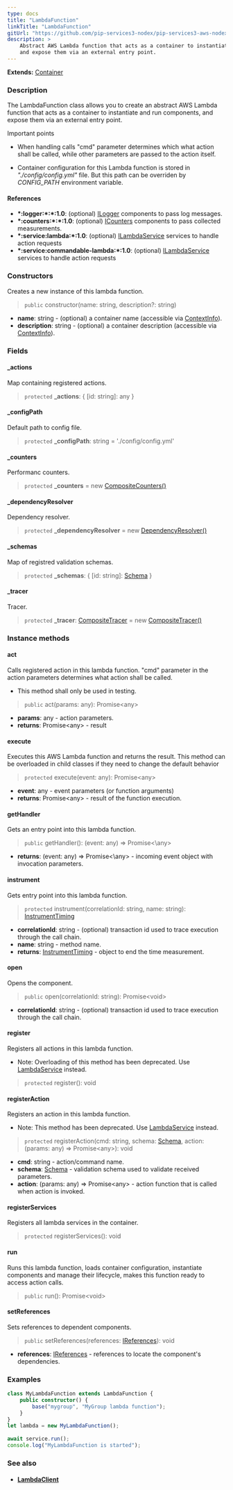 ```yaml
---
type: docs
title: "LambdaFunction"
linkTitle: "LambdaFunction"
gitUrl: "https://github.com/pip-services3-nodex/pip-services3-aws-nodex"
description: >
    Abstract AWS Lambda function that acts as a container to instantiate and run components, 
    and expose them via an external entry point. 
---
```


**Extends:** [Container](../../../container/containers/container)

### Description
The LambdaFunction class allows you to create an abstract AWS Lambda function that acts as a container to instantiate and run components, and expose them via an external entry point.

Important points

- When handling calls "cmd" parameter determines which what action shall be called, while other parameters are passed to the action itself.

- Container configuration for this Lambda function is stored in *"./config/config.yml"* file. But this path can be overriden by *CONFIG_PATH* environment variable.


#### References
- **\*:logger:\*:\*:1.0**: (optional) [ILogger](../../../components/log/ilogger) components to pass log messages.
- **\*:counters:\*:\*:1.0**: (optional) [ICounters](../../../components/count/icounters) components to pass collected measurements.
- **\*:service:lambda:\*:1.0**: (optional) [ILambdaService](../../services/ilambda_service) services to handle action requests
- **\*:service:commandable-lambda:\*:1.0**: (optional) [ILambdaService](../../services/ilambda_service) services to handle action requests

### Constructors
Creates a new instance of this lambda function.

> `public` constructor(name: string, description?: string)

- **name**: string - (optional) a container name (accessible via [ContextInfo](../../../components/info/context_info)).
- **description**: string - (optional) a container description (accessible via [ContextInfo](../../../components/info/context_info)).

### Fields

<span class="hide-title-link">

#### _actions
Map containing registered actions.
> `protected` **_actions**: { [id: string]: any }

#### _configPath
Default path to config file.
> `protected` **_configPath**: string = './config/config.yml'

#### _counters
Performanc counters.
> `protected` **_counters** = new [CompositeCounters()](../../../components/count/composite_counters)

#### _dependencyResolver
Dependency resolver.
> `protected` **_dependencyResolver** = new [DependencyResolver()](../../../commons/refer/dependency_resolver)

#### _schemas
Map of registred validation schemas.
> `protected` **_schemas**: { [id: string]: [Schema](../../../commons/validate/schema) }

#### _tracer
Tracer.
> `protected` **_tracer**: [CompositeTracer](../../../components/trace/composite_tracer) = new [CompositeTracer()](../../../components/trace/composite_tracer)


</span>


### Instance methods

#### act
Calls registered action in this lambda function.
"cmd" parameter in the action parameters determines
what action shall be called.

- This method shall only be used in testing.

> `public` act(params: any): Promise\<any\>

- **params**: any - action parameters.
- **returns**: Promise\<any\> - result

#### execute
Executes this AWS Lambda function and returns the result.
This method can be overloaded in child classes
if they need to change the default behavior

> `protected` execute(event: any): Promise\<any\>

- **event**: any - event parameters (or function arguments)
- **returns**: Promise\<any\> - result of the function execution.

#### getHandler
Gets an entry point into this lambda function.

> `public` getHandler(): (event: any) => Promise<\any\>

- **returns**: (event: any) => Promise<\any\> - incoming event object with invocation parameters.

#### instrument
Gets entry point into this lambda function.

> `protected` instrument(correlationId: string, name: string): [InstrumentTiming](../../../rpc/services/instrument_timing)

- **correlationId**: string - (optional) transaction id used to trace execution through the call chain.
- **name**: string - method name.
- **returns**: [InstrumentTiming](../../../rpc/services/instrument_timing) - object to end the time measurement.

#### open
Opens the component.

> `public` open(correlationId: string): Promise\<void\>

- **correlationId**: string - (optional) transaction id used to trace execution through the call chain.

#### register
Registers all actions in this lambda function.

- Note: Overloading of this method has been deprecated. Use [LambdaService](../../services/lambda_service) instead.

> `protected` register(): void 


#### registerAction
Registers an action in this lambda function.
 
- Note: This method has been deprecated. Use [LambdaService](../../services/lambda_service) instead.

> `protected` registerAction(cmd: string, schema: [Schema](../../../commons/validate/schema), action: (params: any) => Promise\<any\>): void

- **cmd**: string - action/command name.
- **schema**: [Schema](../../../commons/validate/schema) - validation schema used to validate received parameters.
- **action**: (params: any) => Promise\<any\> - action function that is called when action is invoked.


#### registerServices
Registers all lambda services in the container.

> `protected` registerServices(): void


#### run
Runs this lambda function, loads container configuration,
instantiate components and manage their lifecycle,
makes this function ready to access action calls.

> `public` run(): Promise\<void\> 


#### setReferences
Sets references to dependent components.

> `public` setReferences(references: [IReferences](../../../commons/refer/ireferences)): void

- **references**: [IReferences](../../../commons/refer/ireferences) - references to locate the component's dependencies.



### Examples

```typescript
class MyLambdaFunction extends LambdaFunction {
    public constructor() {
        base("mygroup", "MyGroup lambda function");
    }
}
let lambda = new MyLambdaFunction();
 
await service.run();
console.log("MyLambdaFunction is started");
```

### See also
- #### [LambdaClient](../../clients/lambda_client)
